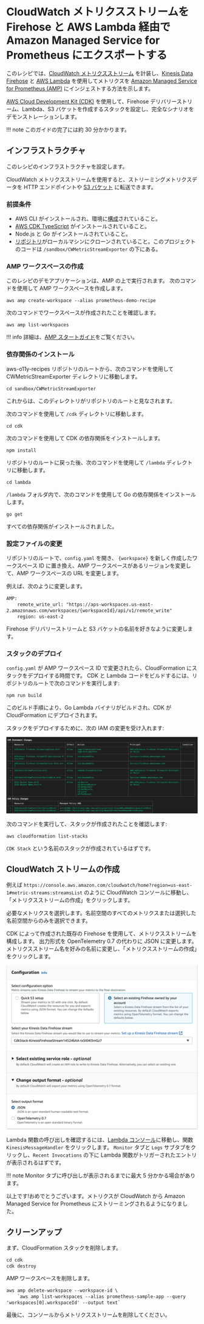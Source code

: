 # CloudWatch メトリクスストリームを Firehose と AWS Lambda 経由で Amazon Managed Service for Prometheus にエクスポートする

このレシピでは、[CloudWatch メトリクスストリーム](https://console.aws.amazon.com/cloudwatch/home#metric-streams:streamsList) を計装し、[Kinesis Data Firehose](https://aws.amazon.com/kinesis/data-firehose/) と [AWS Lambda](https://aws.amazon.com/lambda) を使用してメトリクスを [Amazon Managed Service for Prometheus (AMP)](https://aws.amazon.com/prometheus/) にインジェストする方法を示します。

[AWS Cloud Development Kit (CDK)](https://aws.amazon.com/cdk/) を使用して、Firehose デリバリーストリーム、Lambda、S3 バケットを作成するスタックを設定し、完全なシナリオをデモンストレーションします。

!!! note
    このガイドの完了には約 30 分かかります。

## インフラストラクチャ
このレシピのインフラストラクチャを設定します。

CloudWatch メトリクスストリームを使用すると、ストリーミングメトリクスデータを HTTP エンドポイントや [S3 バケット](https://aws.amazon.com/jp/s3) に転送できます。

### 前提条件

* AWS CLI がインストールされ、環境に[構成](https://docs.aws.amazon.com/ja_jp/cli/latest/userguide/cli-chap-configure.html)されていること。
* [AWS CDK TypeScript](https://docs.aws.amazon.com/ja_jp/cdk/latest/guide/work-with-cdk-typescript.html) がインストールされていること。
* Node.js と Go がインストールされていること。  
* [リポジトリ](https://github.com/aws-observability/observability-best-practices/)がローカルマシンにクローンされていること。このプロジェクトのコードは `/sandbox/CWMetricStreamExporter` の下にある。

### AMP ワークスペースの作成

このレシピのデモアプリケーションは、AMP の上で実行されます。
次のコマンドを使用して AMP ワークスペースを作成します。

```
aws amp create-workspace --alias prometheus-demo-recipe
```

次のコマンドでワークスペースが作成されたことを確認します。
```
aws amp list-workspaces
```

!!! info
    詳細は、[AMP スタートガイド](https://docs.aws.amazon.com/prometheus/latest/userguide/AMP-getting-started.html)をご覧ください。

### 依存関係のインストール

aws-o11y-recipes リポジトリのルートから、次のコマンドを使用して CWMetricStreamExporter ディレクトリに移動します。

```
cd sandbox/CWMetricStreamExporter
```

これからは、このディレクトリがリポジトリのルートと見なされます。

次のコマンドを使用して `/cdk` ディレクトリに移動します。

```
cd cdk
```

次のコマンドを使用して CDK の依存関係をインストールします。

```
npm install
```

リポジトリのルートに戻った後、次のコマンドを使用して `/lambda` ディレクトリに移動します。

```
cd lambda
```

`/lambda` フォルダ内で、次のコマンドを使用して Go の依存関係をインストールします。

```
go get
```

すべての依存関係がインストールされました。

### 設定ファイルの変更

リポジトリのルートで、`config.yaml` を開き、 `{workspace}` を新しく作成したワークスペース ID に置き換え、AMP ワークスペースがあるリージョンを変更して、AMP ワークスペースの URL を変更します。

例えば、次のように変更します。

```
AMP:
    remote_write_url: "https://aps-workspaces.us-east-2.amazonaws.com/workspaces/{workspaceId}/api/v1/remote_write"
    region: us-east-2
```

Firehose デリバリーストリームと S3 バケットの名前を好きなように変更します。

### スタックのデプロイ

`config.yaml` が AMP ワークスペース ID で変更されたら、CloudFormation にスタックをデプロイする時間です。
CDK と Lambda コードをビルドするには、リポジトリのルートで次のコマンドを実行します:

```
npm run build
```

このビルド手順により、Go Lambda バイナリがビルドされ、CDK が CloudFormation にデプロイされます。

スタックをデプロイするために、次の IAM の変更を受け入れます:

![CDK をデプロイするときの IAM 変更のスクリーンショット](../images/cdk-amp-iam-changes.png)

次のコマンドを実行して、スタックが作成されたことを確認します:

```
aws cloudformation list-stacks
```

`CDK Stack` という名前のスタックが作成されているはずです。

## CloudWatch ストリームの作成

例えば `https://console.aws.amazon.com/cloudwatch/home?region=us-east-1#metric-streams:streamsList` のように CloudWatch コンソールに移動し、「メトリクスストリームの作成」をクリックします。

必要なメトリクスを選択します。名前空間のすべてのメトリクスまたは選択した名前空間からのみを選択できます。 

CDK によって作成された既存の Firehose を使用して、メトリクスストリームを構成します。
出力形式を OpenTelemetry 0.7 の代わりに JSON に変更します。
メトリクスストリーム名を好みの名前に変更し、「メトリクスストリームの作成」をクリックします。

![Cloudwatch メトリクスストリーム構成のスクリーンショット](../images/cloudwatch-metric-stream-configuration.png)

Lambda 関数の呼び出しを確認するには、[Lambda コンソール](https://console.aws.amazon.com/lambda/home)に移動し、関数 `KinesisMessageHandler` をクリックします。 `Monitor` タブと `Logs` サブタブをクリックし、`Recent Invocations` の下に Lambda 関数がトリガーされたエントリが表示されるはずです。

!!! note
    Monitor タブに呼び出しが表示されるまでに最大 5 分かかる場合があります。

以上です!おめでとうございます。メトリクスが CloudWatch から Amazon Managed Service for Prometheus にストリーミングされるようになりました。

## クリーンアップ

まず、CloudFormation スタックを削除します。

```
cd cdk
cdk destroy
```

AMP ワークスペースを削除します。

```
aws amp delete-workspace --workspace-id \
    `aws amp list-workspaces --alias prometheus-sample-app --query 'workspaces[0].workspaceId' --output text`
```

最後に、コンソールからメトリクスストリームを削除してください。
